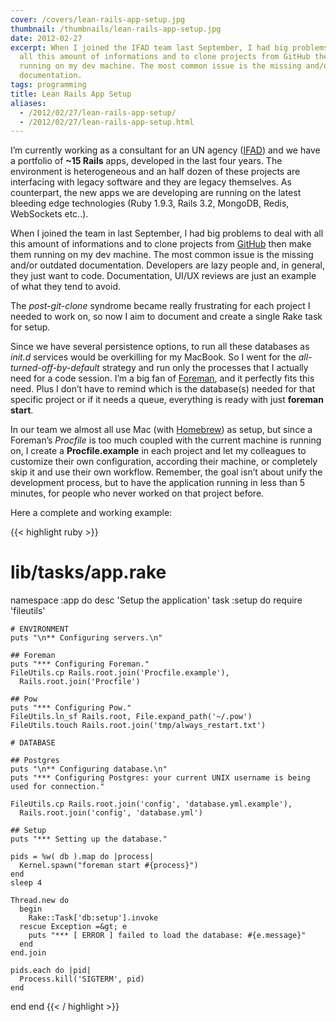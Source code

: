```yaml
---
cover: /covers/lean-rails-app-setup.jpg
thumbnail: /thumbnails/lean-rails-app-setup.jpg
date: 2012-02-27
excerpt: When I joined the IFAD team last September, I had big problems to deal with
  all this amount of informations and to clone projects from GitHub then make them
  running on my dev machine. The most common issue is the missing and/or outdated
  documentation.
tags: programming
title: Lean Rails App Setup
aliases:
  - /2012/02/27/lean-rails-app-setup/
  - /2012/02/27/lean-rails-app-setup.html
---
```


<p>I&#8217;m currently working as a consultant for an UN agency (<a href="http://www.ifad.org">IFAD</a>) and we have a portfolio of <strong>~15 Rails</strong> apps, developed in the last four years. The environment is heterogeneous and an half dozen of these projects are interfacing with legacy software and they are legacy themselves. As counterpart, the new apps we are developing are running on the latest bleeding edge technologies (Ruby 1.9.3, Rails 3.2, MongoDB, Redis, WebSockets etc..).</p>

<p>When I joined the team in last September, I had big problems to deal with all this amount of informations and to clone projects from <a href="https://github.com/ifad">GitHub</a> then make them running on my dev machine. The most common issue is the missing and/or outdated documentation. Developers are lazy people and, in general, they just want to code. Documentation, UI/UX reviews are just an example of what they tend to avoid.</p>

<p>The <em>post-git-clone</em> syndrome became really frustrating for each project I needed to work on, so now I aim to document and create a single Rake task for setup.</p>

<p>Since we have several persistence options, to run all these databases as <em>init.d</em> services would be overkilling for my MacBook. So I went for the <em>all-turned-off-by-default</em> strategy and run only the processes that I actually need for a code session. I&#8217;m a big fan of <a href="http://ddollar.github.com/foreman/">Foreman</a>, and it perfectly fits this need. Plus I don&#8217;t have to remind which is the database(s) needed for that specific project or if it needs a queue, everything is ready with just <strong>foreman start</strong>.</p>

<p>In our team we almost all use Mac (with <a href="http://mxcl.github.com/homebrew/">Homebrew</a>) as setup, but since a Foreman&#8217;s <em>Procfile</em> is too much coupled with the current machine is running on, I create a <strong>Procfile.example</strong> in each project and let my colleagues to customize their own configuration, according their machine, or completely skip it and use their own workflow. Remember, the goal isn&#8217;t about unify the development process, but to have the application running in less than 5 minutes, for people who never worked on that project before.</p>

<p>Here a complete and working example:</p>

{{< highlight ruby >}}
# lib/tasks/app.rake

namespace :app do
  desc 'Setup the application'
  task :setup do
    require 'fileutils'

    # ENVIRONMENT
    puts "\n** Configuring servers.\n"

    ## Foreman
    puts "*** Configuring Foreman."
    FileUtils.cp Rails.root.join('Procfile.example'),
      Rails.root.join('Procfile')

    ## Pow
    puts "*** Configuring Pow."
    FileUtils.ln_sf Rails.root, File.expand_path('~/.pow')
    FileUtils.touch Rails.root.join('tmp/always_restart.txt')

    # DATABASE

    ## Postgres
    puts "\n** Configuring database.\n"
    puts "*** Configuring Postgres: your current UNIX username is being used for connection."

    FileUtils.cp Rails.root.join('config', 'database.yml.example'),
      Rails.root.join('config', 'database.yml')

    ## Setup
    puts "*** Setting up the database."

    pids = %w( db ).map do |process|
      Kernel.spawn("foreman start #{process}")
    end
    sleep 4

    Thread.new do
      begin
        Rake::Task['db:setup'].invoke
      rescue Exception =&gt; e
        puts "*** [ ERROR ] failed to load the database: #{e.message}"
      end
    end.join

    pids.each do |pid|
      Process.kill('SIGTERM', pid)
    end
  end
end
{{< / highlight >}}
